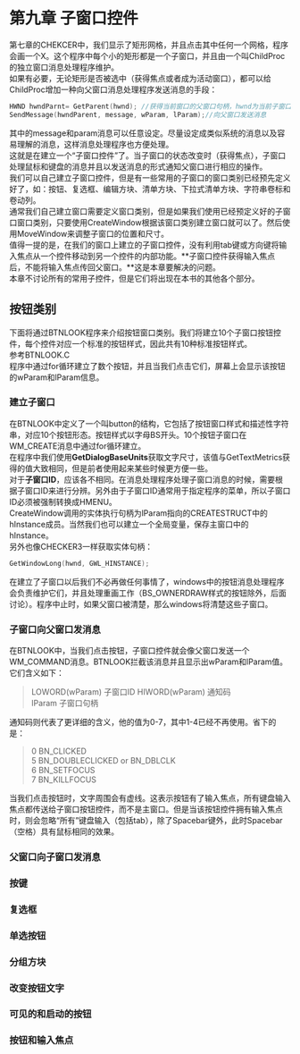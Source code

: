 # 第九章 子窗口控件
第七章的CHEKCER中，我们显示了矩形网格，并且点击其中任何一个网格，程序会画一个X。这个程序中每个小的矩形都是一个子窗口，并且由一个叫ChildProc的独立窗口消息处理程序维护。  
如果有必要，无论矩形是否被选中（获得焦点或者成为活动窗口），都可以给ChildProc增加一种向父窗口消息处理程序发送消息的手段：  
```c
HWND hwndParnt= GetParent(hwnd); //获得当前窗口的父窗口句柄，hwnd为当前子窗口句柄  
SendMessage(hwndParent, message, wParam, lParam);//向父窗口发送消息  
```
其中的message和param消息可以任意设定。尽量设定成类似系统的消息以及容易理解的消息，这样消息处理程序也方便处理。  
这就是在建立一个“子窗口控件”了。当子窗口的状态改变时（获得焦点），子窗口处理鼠标和键盘的消息并且以发送消息的形式通知父窗口进行相应的操作。  
我们可以自己建立子窗口控件，但是有一些常用的子窗口的窗口类别已经预先定义好了，如：按钮、复选框、编辑方块、清单方块、下拉式清单方块、字符串卷标和卷动列。  
通常我们自己建立窗口需要定义窗口类别，但是如果我们使用已经预定义好的子窗口窗口类别，只要使用CreateWindow根据该窗口类别建立窗口就可以了。然后使用MoveWindow来调整子窗口的位置和尺寸。  
值得一提的是，在我们的窗口上建立的子窗口控件，没有利用tab键或方向键将输入焦点从一个控件移动到另一个控件的内部功能。**子窗口控件获得输入焦点后，不能将输入焦点传回父窗口。**这是本章要解决的问题。   
本章不讨论所有的常用子控件，但是它们将出现在本书的其他各个部分。  
## 按钮类别
下面将通过BTNLOOK程序来介绍按钮窗口类别。我们将建立10个子窗口按钮控件，每个控件对应一个标准的按钮样式，因此共有10种标准按钮样式。  
参考BTNLOOK.C  
程序中通过for循环建立了数个按钮，并且当我们点击它们，屏幕上会显示该按钮的wParam和lParam信息。
### 建立子窗口
在BTNLOOK中定义了一个叫button的结构，它包括了按钮窗口样式和描述性字符串，对应10个按钮形态。按钮样式以字母BS开头。10个按钮子窗口在WM_CREATE消息中通过for循环建立。  
在程序中我们使用**GetDialogBaseUnits**获取文字尺寸，该值与GetTextMetrics获得的值大致相同，但是前者使用起来某些时候更方便一些。  
对于**子窗口ID**，应该各不相同。在消息处理程序处理子窗口消息的时候，需要根据子窗口ID来进行分辨。另外由于子窗口ID通常用于指定程序的菜单，所以子窗口ID必须被强制转换成HMENU。  
CreateWindow调用的实体执行句柄为lParam指向的CREATESTRUCT中的hInstance成员。当然我们也可以建立一个全局变量，保存主窗口中的hInstance。  
另外也像CHECKER3一样获取实体句柄：  
```c
GetWindowLong(hwnd, GWL_HINSTANCE);  
```
在建立了子窗口以后我们不必再做任何事情了，windows中的按钮消息处理程序会负责维护它们，并且处理重画工作（BS_OWNERDRAW样式的按钮除外，后面讨论）。程序中止时，如果父窗口被清楚，那么windows将清楚这些子窗口。  
### 子窗口向父窗口发消息
在BTNLOOK中，当我们点击按钮，子窗口控件就会像父窗口发送一个WM_COMMAND消息。BTNLOOK拦截该消息并且显示出wParam和lParam值。它们含义如下：  
> LOWORD(wParam)  子窗口ID
> HIWORD(wParam)  通知码  
> lParam  子窗口句柄   

通知码则代表了更详细的含义，他的值为0-7，其中1-4已经不再使用。省下的是：  
> 0 BN_CLICKED  
> 5 BN_DOUBLECLICKED or BN_DBLCLK  
> 6 BN_SETFOCUS  
> 7 BN_KILLFOCUS  
  
当我们点击按钮时，文字周围会有虚线。这表示按钮有了输入焦点，所有键盘输入焦点都传送给子窗口按钮控件，而不是主窗口。但是当该按钮控件拥有输入焦点时，则会忽略“所有”键盘输入（包括tab），除了Spacebar键外，此时Spacebar（空格）具有鼠标相同的效果。
### 父窗口向子窗口发消息

### 按键
### 复选框
### 单选按钮
### 分组方块
### 改变按钮文字
### 可见的和启动的按钮
### 按钮和输入焦点